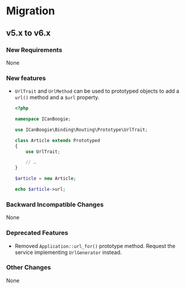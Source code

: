 # Migration

## v5.x to v6.x

### New Requirements

None

### New features

- `UrlTrait` and `UrlMethod` can be used to prototyped objects to add a `url()` method and a `$url`
  property.

    ```php
    <?php

    namespace ICanBoogie;

    use ICanBoogie\Binding\Routing\Prototype\UrlTrait;

    class Article extends Prototyped
    {
        use UrlTrait;

        // …
    }

    $article = new Article;

    echo $article->url;
    ```

### Backward Incompatible Changes

None

### Deprecated Features

- Removed `Application::url_for()` prototype method. Request the service implementing `UrlGenerator`
  instead.

### Other Changes

None
